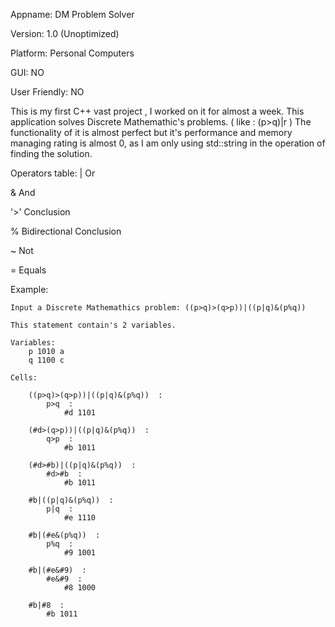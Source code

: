 Appname: DM Problem Solver

Version: 1.0 (Unoptimized)

Platform: Personal Computers

GUI: NO

User Friendly: NO

This is my first C++ vast project , I worked on it for almost a week.
This application solves Discrete Mathemathic's problems. ( like : (p>q)|r )
The functionality of it is almost perfect but it's performance and memory managing rating is almost 0, 
as I am only using std::string in the operation of finding the solution.

Operators table:
  | Or
  
  & And
  
  '>' Conclusion

  % Bidirectional Conclusion
  
  ~ Not
  
  = Equals
  


Example:

    Input a Discrete Mathemathics problem: ((p>q)>(q>p))|((p|q)&(p%q))             

    This statement contain's 2 variables.

    Variables:
        p 1010 a
        q 1100 c

    Cells:

        ((p>q)>(q>p))|((p|q)&(p%q))  : 
            p>q  : 
                #d 1101

        (#d>(q>p))|((p|q)&(p%q))  : 
            q>p  : 
                #b 1011

        (#d>#b)|((p|q)&(p%q))  : 
            #d>#b  : 
                #b 1011

        #b|((p|q)&(p%q))  : 
            p|q  : 
                #e 1110

        #b|(#e&(p%q))  : 
            p%q  : 
                #9 1001

        #b|(#e&#9)  : 
            #e&#9  : 
                #8 1000

        #b|#8  : 
            #b 1011





